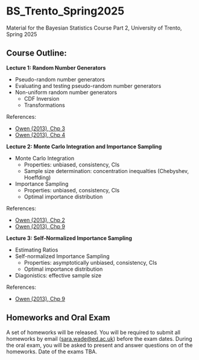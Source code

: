 # BS_Trento_Spring2025
Material for the Bayesian Statistics Course Part 2, University of Trento, Spring 2025

## Course Outline:

**Lecture 1: Random Number Generators**
- Pseudo-random number generators
- Evaluating and testing pseudo-random number generators
- Non-uniform random number generators
  - CDF Inversion
  - Transformations
    
References:
- [Owen (2013), Chp 3](https://artowen.su.domains/mc/Ch-unifrng.pdf)
- [Owen (2013), Chp 4](https://artowen.su.domains/mc/Ch-nonunifrng.pdf)

**Lecture 2: Monte Carlo Integration and Importance Sampling**
- Monte Carlo Integration
  - Properties: unbiased, consistency, CIs
  - Sample size determination: concentration inequalties (Chebyshev, Hoeffding)
- Importance Sampling
  - Properties: unbiased, consistency, CIs
  - Optimal importance distribution
    
References:
- [Owen (2013), Chp 2](https://artowen.su.domains/mc/Ch-intro.pdf)
- [Owen (2013), Chp 9](https://artowen.su.domains/mc/Ch-var-is.pdf)

**Lecture 3: Self-Normalized Importance Sampling**
- Estimating Ratios
- Self-normalized Importance Sampling
  - Properties: asymptotically unbiased, consistency, CIs
  - Optimal importance distribution
- Diagonistics: effective sample size

References:
- [Owen (2013), Chp 9](https://artowen.su.domains/mc/Ch-var-is.pdf)

## Homeworks and Oral Exam

A set of homeworks will be released. You will be required to submit all homeworks by email (sara.wade@ed.ac.uk) before the exam dates. During the oral exam, you will be asked to present and answer questions on of the homeworks. Date of the exams TBA.
